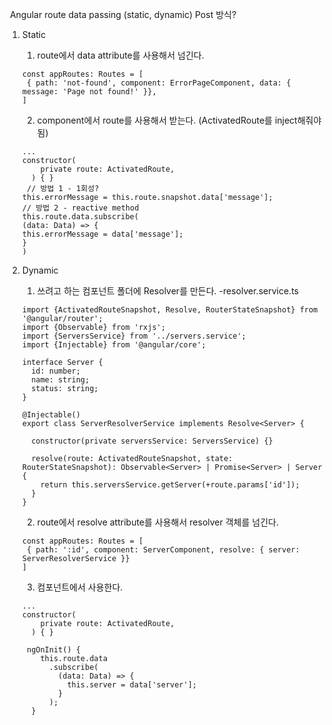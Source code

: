 ​									Angular route data passing (static, dynamic) Post 방식?

1. Static

   1. route에서 data attribute를 사용해서 넘긴다.

   ```
   const appRoutes: Routes = [
   	{ path: 'not-found', component: ErrorPageComponent, data: { message: 'Page not found!' }},
   ]
   ```

   

   2. component에서 route<ActivatedRoute>를 사용해서 받는다. (ActivatedRoute를 inject해줘야됨)

   ```
   ...
   constructor(
       private route: ActivatedRoute,
     ) { }
    // 방법 1 - 1회성? 
   this.errorMessage = this.route.snapshot.data['message'];
   // 방법 2 - reactive method
   this.route.data.subscribe(
   (data: Data) => {
   this.errorMessage = data['message'];
   }
   )
   ```



2. Dynamic 

   1. 쓰려고 하는 컴포넌트 폴더에 Resolver를 만든다.  <name>-resolver.service.ts

   ```
   import {ActivatedRouteSnapshot, Resolve, RouterStateSnapshot} from '@angular/router';
   import {Observable} from 'rxjs';
   import {ServersService} from '../servers.service';
   import {Injectable} from '@angular/core';
   
   interface Server {
     id: number;
     name: string;
     status: string;
   }
   
   @Injectable()
   export class ServerResolverService implements Resolve<Server> {
   
     constructor(private serversService: ServersService) {}
   
     resolve(route: ActivatedRouteSnapshot, state: RouterStateSnapshot): Observable<Server> | Promise<Server> | Server {
       return this.serversService.getServer(+route.params['id']);
     }
   }
   
   ```

   

   2. route에서 resolve attribute를 사용해서 resolver 객체를 넘긴다. 

   ```
   const appRoutes: Routes = [
   	{ path: ':id', component: ServerComponent, resolve: { server: ServerResolverService }}
   ]
   ```

   

   3. 컴포넌트에서 사용한다. 

   ```
   ...
   constructor(
       private route: ActivatedRoute,
     ) { }
    
    ngOnInit() {
       this.route.data
         .subscribe(
           (data: Data) => {
             this.server = data['server'];
           }
         );
     }
     
   ```

   



